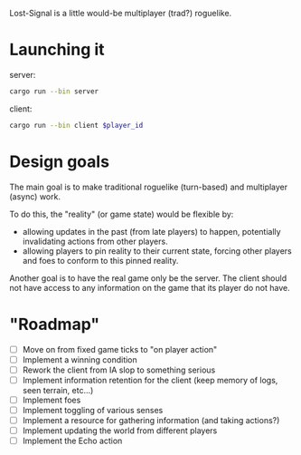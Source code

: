 Lost-Signal is a little would-be multiplayer (trad?) roguelike.

# Launching it

server:
```sh
cargo run --bin server
```

client:
```sh
cargo run --bin client $player_id
```

# Design goals

The main goal is to make traditional roguelike (turn-based) and multiplayer (async) work. 

To do this, the "reality" (or game state) would be flexible by:
- allowing updates in the past (from late players) to happen, potentially invalidating actions from other players. 
- allowing players to pin reality to their current state, forcing other players and foes to conform to this pinned reality.

Another goal is to have the real game only be the server. The client should not have access to any information on the game that its player do not have.

# "Roadmap"

- [ ] Move on from fixed game ticks to "on player action"
- [ ] Implement a winning condition
- [ ] Rework the client from IA slop to something serious
- [ ] Implement information retention for the client (keep memory of logs, seen terrain, etc...)
- [ ] Implement foes
- [ ] Implement toggling of various senses
- [ ] Implement a resource for gathering information (and taking actions?)
- [ ] Implement updating the world from different players
- [ ] Implement the Echo action
